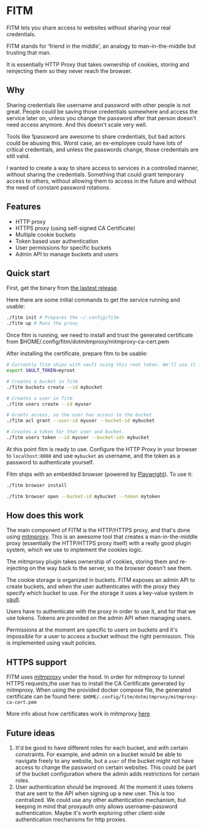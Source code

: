 # FITM

FITM lets you share access to websites without sharing your real credentials.

FITM stands for 'friend in the middle', an analogy to man-in-the-middle but trusting that man.

It is essentially HTTP Proxy that takes ownership of cookies, storing and reinjecting them so they never reach the browser.

## Why

Sharing credentials like username and password with other people is not great. People could be saving those credentials somewhere and access the service later on, unless you change the password after that person doesn't need access anymore. And this doesn't scale very well.

Tools like 1password are awesome to share credentials, but bad actors could be abusing this. Worst case, an ex-employee could have lots of critical credentials, and unless the passwords change, those credentials are still valid.

I wanted to create a way to share access to services in a controlled manner, without sharing the credentials. Something that could grant temporary access to others, without allowing them to access in the future and without the need of constant password rotations.

## Features

- HTTP proxy
- HTTPS proxy (using self-signed CA Certificate)
- Multiple cookie buckets
- Token based user authentication
- User permissions for specific buckets
- Admin API to manage buckets and users

## Quick start

First, get the binary from [the lastest release](https://github.com/acroca/fitm/releases/latest).

Here there are some initial commands to get the service running and usable:

```sh
./fitm init # Prepares the ~/.config/fitm
./fitm up # Runs the proxy
```

Once fitm is running, we need to install and trust the generated certificate from $HOME/.config/fitm/dotmitmproxy/mitmproxy-ca-cert.pem

After installing the certificate, prepare fitm to be usable:

```sh
# Currently fitm ships with vault using this root token. We'll use it for the following commands from the CLI
export VAULT_TOKEN=myroot

# Creates a bucket in fitm
./fitm buckets create --id mybucket

# Creates a user in fitm
./fitm users create --id myuser

# Grants access, so the user has access to the bucket
./fitm acl grant --user-id myuser --bucket-id mybucket

# Creates a token for that user and bucket.
./fitm users token --id myuser --bucket-ids mybucket
```

At this point fitm is ready to use. Configure the HTTP Proxy in your browser to `localhost:8080` and use `mybucket` as username, and the token as a password to authenticate yourself.

Fitm ships with an embedded browser (powered by [Playwright](https://github.com/microsoft/playwright)). To use it:
```sh
./fitm browser install

./fitm browser open --bucket-id mybucket --token mytoken
```

## How does this work

The main component of FITM is the HTTP/HTTPS proxy, and that's done using [mitmproxy](https://mitmproxy.org/). This is an awesome tool that creates a man-in-the-middle proxy (essentially the HTTP/HTTPS proxy itself) with a really good plugin system, which we use to implement the cookies logic.

The mitmproxy plugin takes ownership of cookies, storing them and re-injecting on the way back to the server, so the browser doesn't see them.

The cookie storage is organized in buckets. FITM exposes an admin API to create buckets, and when the user authenticates with the proxy they specify which bucket to use. For the storage it uses a key-value system in [vault](https://www.vaultproject.io/).

Users have to authenticate with the proxy in order to use it, and for that we use tokens. Tokens are provided on the admin API when managing users.

Permissions at the moment are specific to users on buckets and it's impossible for a user to access a bucket without the right permission. This is implemented using vault policies.

## HTTPS support

FITM uses [mitmproxy](https://mitmproxy.org/) under the hood. In order for mitmproxy to tunnel HTTPS requests,the user
has to install the CA Certificate generated by mitmproxy. When using the provided docker compose file, the generated
certificate can be found here: `$HOME/.config/fitm/dotmitmproxy/mitmproxy-ca-cert.pem`

More info about how certificates work in mitmproxy [here](https://docs.mitmproxy.org/stable/concepts-certificates/)

## Future ideas

1. It'd be good to have different roles for each bucket, and with certain constraints. For example, and admin on a bucket would be able to navigate freely to any website, but a `user` of the bucket might not have access to change the password on certain websites. This could be part of the bucket configuration where the admin adds restrictions for certain roles.
2. User authentication should be improved. At the moment it uses tokens that are sent to the API when signing up a new user. This is too centralized. We could use any other authentication mechanism, but keeping in mind that proxyauth only allows username-password authentication. Maybe it's worth exploring other client-side authentication mechanisms for http proxies.
